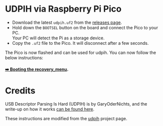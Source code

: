 # UDPIH via Raspberry Pi Pico

- Download the latest `udpih.uf2` from the [releases page](https://github.com/GaryOderNichts/udpih/releases).
- Hold down the `BOOTSEL` button on the board and connect the Pico to your PC.  
  Your PC will detect the Pi as a storage device.
- Copy the `.uf2` file to the Pico. It will disconnect after a few seconds.

The Pico is now flashed and can be used for udpih. You can now follow the below instructions:

#### [➡️ Booting the recovery_menu](recovery-menu.md).

# Credits
USB Descriptor Parsing Is Hard (UDPIH) is by GaryOderNichts, and the write-up on how it works [can be found here](https://garyodernichts.blogspot.com/2022/06/exploiting-wii-us-usb-descriptor-parsing.html).

These instructions are modified from the [udpih](https://github.com/GaryOderNichts/udpih#instructions) project page.